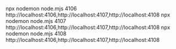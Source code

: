 npx nodemon node.mjs 4106 http://localhost:4106,http://localhost:4107,http://localhost:4108
npx nodemon node.mjs 4107 http://localhost:4106,http://localhost:4107,http://localhost:4108
npx nodemon node.mjs 4108 http://localhost:4106,http://localhost:4107,http://localhost:4108

